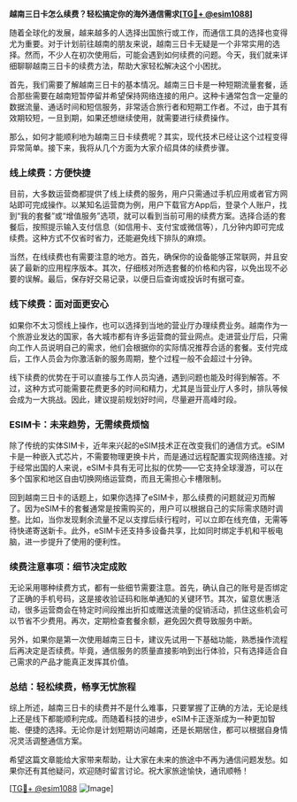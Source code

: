 **越南三日卡怎么续费？轻松搞定你的海外通信需求[[TG💪+ @esim1088](https://t.me/s/esim1088)]**

随着全球化的发展，越来越多的人选择出国旅行或工作，而通信工具的选择也变得尤为重要。对于计划前往越南的朋友来说，越南三日卡无疑是一个非常实用的选择。然而，不少人在初次使用后，可能会遇到如何续费的问题。今天，我们就来详细聊聊越南三日卡的续费方法，帮助大家轻松解决这个小困扰。

首先，我们需要了解越南三日卡的基本情况。越南三日卡是一种短期流量套餐，适合那些需要在越南短暂停留并希望保持网络连接的用户。这种卡通常包含一定量的数据流量、通话时间和短信服务，非常适合旅行者和短期工作者。不过，由于其有效期较短，一旦到期，如果还想继续使用，就需要进行续费操作。

那么，如何才能顺利地为越南三日卡续费呢？其实，现代技术已经让这个过程变得异常简单。接下来，我将从几个方面为大家介绍具体的续费步骤。

### **线上续费：方便快捷**

目前，大多数运营商都提供了线上续费的服务，用户只需通过手机应用或者官方网站即可完成操作。以某知名运营商为例，用户下载官方App后，登录个人账户，找到“我的套餐”或“增值服务”选项，就可以看到当前可用的续费方案。选择合适的套餐后，按照提示输入支付信息（如信用卡、支付宝或微信等），几分钟内即可完成续费。这种方式不仅省时省力，还能避免线下排队的麻烦。

当然，在线续费也有需要注意的地方。首先，确保你的设备能够正常联网，并且安装了最新的应用程序版本。其次，仔细核对所选套餐的价格和内容，以免出现不必要的误解。最后，保存好交易记录，以便日后查询或投诉时有据可查。

### **线下续费：面对面更安心**

如果你不太习惯线上操作，也可以选择到当地的营业厅办理续费业务。越南作为一个旅游业发达的国家，各大城市都有许多运营商的营业网点。走进营业厅后，只需向工作人员说明自己的需求，他们会根据你的实际情况推荐合适的套餐。支付完成后，工作人员会为你激活新的服务周期，整个过程一般不会超过十分钟。

线下续费的优势在于可以直接与工作人员沟通，遇到问题也能及时得到解答。不过，这种方式可能需要花费更多的时间和精力，尤其是当营业厅人多时，排队等候会成为一大挑战。因此，建议提前规划好时间，尽量避开高峰时段。

### **ESIM卡：未来趋势，无需续费烦恼**

除了传统的实体SIM卡，近年来兴起的eSIM技术正在改变我们的通信方式。eSIM卡是一种嵌入式芯片，不需要物理更换卡片，而是通过远程配置实现网络连接。对于经常出国的人来说，eSIM卡具有无可比拟的优势——它支持全球漫游，可以在多个国家和地区自由切换网络运营商，而且无需担心卡槽限制。

回到越南三日卡的话题上，如果你选择了eSIM卡，那么续费的问题就迎刃而解了。因为eSIM卡的套餐通常是按需购买的，用户可以根据自己的实际需求随时调整。比如，当你发现剩余流量不足以支撑后续行程时，可以立即在线充值，无需等待快递寄送新卡。此外，eSIM卡还支持多设备共享，比如同时绑定手机和平板电脑，进一步提升了使用的便利性。

### **续费注意事项：细节决定成败**

无论采用哪种续费方式，都有一些细节需要注意。首先，确认自己的账号是否绑定了正确的手机号码，这是接收验证码和账单通知的关键环节。其次，留意优惠活动，很多运营商会在特定时间段推出折扣或赠送流量的促销活动，抓住这些机会可以节省不少费用。再次，定期检查套餐余额，避免因欠费导致服务中断。

另外，如果你是第一次使用越南三日卡，建议先试用一下基础功能，熟悉操作流程后再决定是否续费。毕竟，通信服务的质量直接影响到出行体验，只有选择适合自己需求的产品才能真正发挥其价值。

### **总结：轻松续费，畅享无忧旅程**

综上所述，越南三日卡的续费并不是什么难事，只要掌握了正确的方法，无论是线上还是线下都能顺利完成。而随着科技的进步，eSIM卡正逐渐成为一种更加智能、便捷的选择。无论你是计划短期访问越南，还是长期居住，都可以根据自身情况灵活调整通信方案。

希望这篇文章能给大家带来帮助，让大家在未来的旅途中不再为通信问题发愁。如果你还有其他疑问，欢迎随时留言讨论。祝大家旅途愉快，通讯顺畅！

[[TG💪+ @esim1088](https://t.me/s/esim1088) ![Image](https://i.postimg.cc/4NQfJmqS/Snipaste-2025-05-13-00-14-12.png)]